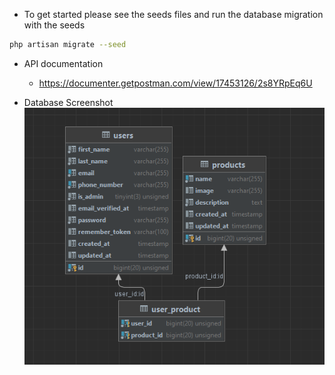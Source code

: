 - To get started please see the seeds files and run the database migration with the seeds

```sh
php artisan migrate --seed
```

- API documentation
    - https://documenter.getpostman.com/view/17453126/2s8YRpEq6U

- Database Screenshot
  ![Screenshot](./screenshot/dataBase.png?raw=true)

